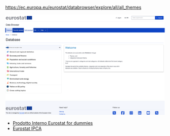 
https://ec.europa.eu/eurostat/databrowser/explore/all/all_themes

![Pasted image 20250622050249.png|600](./media/Pasted%20image%2020250622050249.png)

- [Prodotto Interno Eurostat for dummies](Prodotto%20Interno%20Eurostat%20for%20dummies.md)
- [Eurostat IPCA](Eurostat%20IPCA.md)

